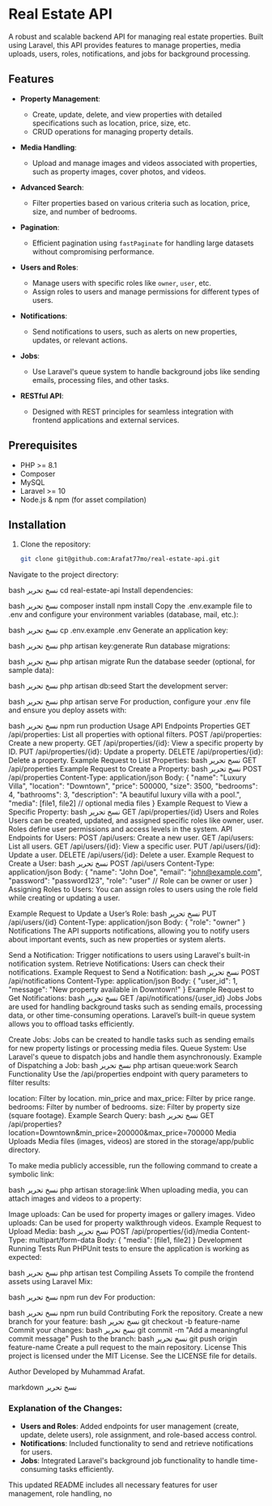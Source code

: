 # Real Estate API

A robust and scalable backend API for managing real estate properties. Built using Laravel, this API provides features to manage properties, media uploads, users, roles, notifications, and jobs for background processing.

## Features

- **Property Management**: 
   - Create, update, delete, and view properties with detailed specifications such as location, price, size, etc.
   - CRUD operations for managing property details.
   
- **Media Handling**: 
   - Upload and manage images and videos associated with properties, such as property images, cover photos, and videos.
   
- **Advanced Search**: 
   - Filter properties based on various criteria such as location, price, size, and number of bedrooms.

- **Pagination**: 
   - Efficient pagination using `fastPaginate` for handling large datasets without compromising performance.

- **Users and Roles**: 
   - Manage users with specific roles like `owner`, `user`, etc. 
   - Assign roles to users and manage permissions for different types of users.

- **Notifications**: 
   - Send notifications to users, such as alerts on new properties, updates, or relevant actions.

- **Jobs**: 
   - Use Laravel's queue system to handle background jobs like sending emails, processing files, and other tasks.

- **RESTful API**: 
   - Designed with REST principles for seamless integration with frontend applications and external services.

## Prerequisites

- PHP >= 8.1
- Composer
- MySQL
- Laravel >= 10
- Node.js & npm (for asset compilation)

## Installation

1. Clone the repository:
   ```bash
   git clone git@github.com:Arafat77mo/real-estate-api.git
Navigate to the project directory:

bash
نسخ
تحرير
cd real-estate-api
Install dependencies:

bash
نسخ
تحرير
composer install
npm install
Copy the .env.example file to .env and configure your environment variables (database, mail, etc.):

bash
نسخ
تحرير
cp .env.example .env
Generate an application key:

bash
نسخ
تحرير
php artisan key:generate
Run database migrations:

bash
نسخ
تحرير
php artisan migrate
Run the database seeder (optional, for sample data):

bash
نسخ
تحرير
php artisan db:seed
Start the development server:

bash
نسخ
تحرير
php artisan serve
For production, configure your .env file and ensure you deploy assets with:

bash
نسخ
تحرير
npm run production
Usage
API Endpoints
Properties
GET /api/properties: List all properties with optional filters.
POST /api/properties: Create a new property.
GET /api/properties/{id}: View a specific property by ID.
PUT /api/properties/{id}: Update a property.
DELETE /api/properties/{id}: Delete a property.
Example Request to List Properties:
bash
نسخ
تحرير
GET /api/properties
Example Request to Create a Property:
bash
نسخ
تحرير
POST /api/properties
Content-Type: application/json
Body:
{
    "name": "Luxury Villa",
    "location": "Downtown",
    "price": 500000,
    "size": 3500,
    "bedrooms": 4,
    "bathrooms": 3,
    "description": "A beautiful luxury villa with a pool.",
    "media": [file1, file2] // optional media files
}
Example Request to View a Specific Property:
bash
نسخ
تحرير
GET /api/properties/{id}
Users and Roles
Users can be created, updated, and assigned specific roles like owner, user.
Roles define user permissions and access levels in the system.
API Endpoints for Users:
POST /api/users: Create a new user.
GET /api/users: List all users.
GET /api/users/{id}: View a specific user.
PUT /api/users/{id}: Update a user.
DELETE /api/users/{id}: Delete a user.
Example Request to Create a User:
bash
نسخ
تحرير
POST /api/users
Content-Type: application/json
Body:
{
    "name": "John Doe",
    "email": "john@example.com",
    "password": "password123",
    "role": "user" // Role can be owner or user
}
Assigning Roles to Users:
You can assign roles to users using the role field while creating or updating a user.

Example Request to Update a User’s Role:
bash
نسخ
تحرير
PUT /api/users/{id}
Content-Type: application/json
Body:
{
    "role": "owner"
}
Notifications
The API supports notifications, allowing you to notify users about important events, such as new properties or system alerts.

Send a Notification: Trigger notifications to users using Laravel's built-in notification system.
Retrieve Notifications: Users can check their notifications.
Example Request to Send a Notification:
bash
نسخ
تحرير
POST /api/notifications
Content-Type: application/json
Body:
{
    "user_id": 1,
    "message": "New property available in Downtown!"
}
Example Request to Get Notifications:
bash
نسخ
تحرير
GET /api/notifications/{user_id}
Jobs
Jobs are used for handling background tasks such as sending emails, processing data, or other time-consuming operations. Laravel’s built-in queue system allows you to offload tasks efficiently.

Create Jobs: Jobs can be created to handle tasks such as sending emails for new property listings or processing media files.
Queue System: Use Laravel's queue to dispatch jobs and handle them asynchronously.
Example of Dispatching a Job:
bash
نسخ
تحرير
php artisan queue:work
Search Functionality
Use the /api/properties endpoint with query parameters to filter results:

location: Filter by location.
min_price and max_price: Filter by price range.
bedrooms: Filter by number of bedrooms.
size: Filter by property size (square footage).
Example Search Query:
bash
نسخ
تحرير
GET /api/properties?location=Downtown&min_price=200000&max_price=700000
Media Uploads
Media files (images, videos) are stored in the storage/app/public directory.

To make media publicly accessible, run the following command to create a symbolic link:

bash
نسخ
تحرير
php artisan storage:link
When uploading media, you can attach images and videos to a property:

Image uploads: Can be used for property images or gallery images.
Video uploads: Can be used for property walkthrough videos.
Example Request to Upload Media:
bash
نسخ
تحرير
POST /api/properties/{id}/media
Content-Type: multipart/form-data
Body:
{
    "media": [file1, file2]
}
Development
Running Tests
Run PHPUnit tests to ensure the application is working as expected:

bash
نسخ
تحرير
php artisan test
Compiling Assets
To compile the frontend assets using Laravel Mix:

bash
نسخ
تحرير
npm run dev
For production:

bash
نسخ
تحرير
npm run build
Contributing
Fork the repository.
Create a new branch for your feature:
bash
نسخ
تحرير
git checkout -b feature-name
Commit your changes:
bash
نسخ
تحرير
git commit -m "Add a meaningful commit message"
Push to the branch:
bash
نسخ
تحرير
git push origin feature-name
Create a pull request to the main repository.
License
This project is licensed under the MIT License. See the LICENSE file for details.

Author
Developed by Muhammad Arafat.

markdown
نسخ
تحرير

### Explanation of the Changes:
- **Users and Roles**: Added endpoints for user management (create, update, delete users), role assignment, and role-based access control.
- **Notifications**: Included functionality to send and retrieve notifications for users.
- **Jobs**: Integrated Laravel's background job functionality to handle time-consuming tasks efficiently.

This updated README includes all necessary features for user management, role handling, no
